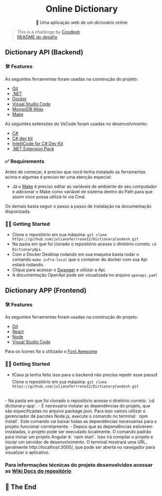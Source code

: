<h1 align="center">
    Online Dictionary
</h1>
<p align="center">🚀 Uma aplicação web de um dicionário online</p>

>  This is a challenge by [Coodesh](https://coodesh.com/) </br>
> [README do desafio](https://github.com/julianoferrrone12/Dictionary/blob/main/README.md)

## Dictionary API (Backend)

### 🛠 Features

As seguintes ferramentas foram usadas na construção do projeto:

- [Git](https://git-scm.com)
- [.NET](https://dotnet.microsoft.com/pt-br/download/dotnet/thank-you/sdk-8.0.303-windows-x64-installer?journey=vs-code)
- [Docker](https://www.docker.com/products/docker-desktop/)
- [Visual Studio Code](https://code.visualstudio.com/download)
- [MongoDB Atlas](https://www.mongodb.com/cloud/atlas)
- [Make](https://gnuwin32.sourceforge.net/packages/make.htm)

As seguintes extensões do VsCode foram usadas no desenvolvimento: 

- [C#](https://marketplace.visualstudio.com/items?itemName=ms-dotnettools.csharp)
- [C# dev kit](https://marketplace.visualstudio.com/items?itemName=ms-dotnettools.csdevkit)
- [IntelliCode for C# Dev Kit](https://marketplace.visualstudio.com/items?itemName=ms-dotnettools.vscodeintellicode-csharp)
- [.NET Extension Pack](https://marketplace.visualstudio.com/items?itemName=ms-dotnettools.vscode-dotnet-pack)

### ✅ Requirements

Antes de começar, é preciso que você tenha instalado as ferramentas acima e algumas é preciso ter uma atenção especial:<br />
- Já o [Make](https://gnuwin32.sourceforge.net/packages/make.htm) é preciso editar as variáveis de ambiente do seu computador e adicionar o Make como variável de sistema dentro do Path para que assim voce possa utilizá-lo via Cmd.<br />

Os demais basta seguir o passo a passo de instalação na documentação disponizada.<br />

### 🏃‍♂️ Getting Started

- Clone o repositório em sua máquina: `git clone https://github.com/julianoferrrone12/DictionaryCoodesh.git` <br />
- Na pasta em que foi clonado o repositório acesse o diretório correto: `cd DictionaryApi`.
- Com o Docker Desktop rodando em sua maquina basta rodar o comando `make infra-local` que o container do docker com sua Api estará rodando.
- Clique para acessar o [Swagger](http://localhost:8081/swagger/index.html) e utilizar a Api.
- A documentação OpenApi pode ser visualizada no arquivo `apenapi.yaml`

## Dictionary APP (Frontend)

### 🛠 Features

As seguintes ferramentas foram usadas na construção do projeto:

- [Git](https://git-scm.com)
- [React](https://react.dev)
- [Node](https://nodejs.org/en/learn/getting-started/how-to-install-nodejs)
- [Visual Studio Code](https://code.visualstudio.com/download)

Para os ícones foi o utilizado o [Font Awesome](https://fontawesome.com)

### 🏃‍♂️ Getting Started

- ❗Caso ja tenha feito isso para o backend não precisa repetir esse passo❗<br />Clone o repositório em sua máquina: `git clone https://github.com/julianoferrrone12/DictionaryCoodesh.git` 
<br />
- Na pasta em que foi clonado o repositório acesse o diretório correto: `cd dictionary-app`.
- É necessário instalar as dependências do projeto, que são especificadas no arquivo package.json. Para isso vamos utilizar o gerenciador de pacotes Node.js, execute o comando no terminal: `npm install`. Este comando vai baixar todas as dependências necessárias para o projeto funcionar corretamente.
- Depois que as dependências estiverem instaladas, o projeto pode ser executado localmente. O comando padrão para iniciar um projeto Angular é: `npm start`. Isso irá compilar o projeto e iniciar um servidor de desenvolvimento. O terminal mostrará uma URL, geralmente http://localhost:3000/, que pode ser aberta no navegador para visualizar o aplicativo.

### Para informações técnicas do projeto desenvolvidos acessar as [Wiki Docs do repositório](https://github.com/julianoferrrone12/DictionaryCoodesh/wiki)

## 🚩 The End
